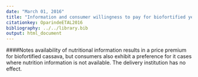 ```yaml
---
date: "March 01, 2016"
title: "Information and consumer willingness to pay for biofortified yellow cassava: evidence from experimental auctions in Nigeria"
citationkey: OparindeETAL2016
bibliography: ../../library.bib
output: html_document
---
```


####Notes
availability of nutritional information results in a price premium for biofortified cassava, but consumers also exhibit a preference for it cases where nutrition information is not available. The delivery institution has no effect.